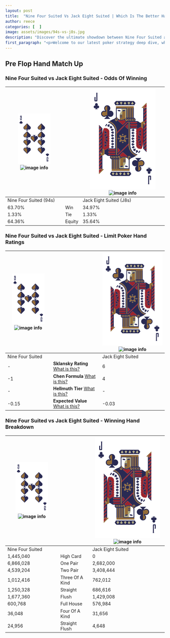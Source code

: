 ```yaml
---
layout: post
title:  "Nine Four Suited Vs Jack Eight Suited | Which Is The Better Hand In Poker? A Complete Guide"
author: reece
categories: [  ]
image: assets/images/94s-vs-j8s.jpg
description: "Discover the ultimate showdown between Nine Four Suited and Jack Eight Suited in poker! Uncover the odds, strategies, and scenarios where one hand triumphs over the other. Get ready to up your poker game with this thrilling analysis."
first_paragraph: "<p>Welcome to our latest poker strategy deep dive, where we're pitting two distinct hands against each other in a high-stakes showdown: Nine Four Suited vs Jack Eight Suited.</p><p>In the dynamic world of poker, every decision counts, and knowing which hand holds the upper hand is key to your success at the table.</p><p>In this article, we'll dissect these two hands, explore the scenarios where one dominates the other, and equip you with the knowledge to make strategic choices that can tip the odds in your favor.</p><p>Get ready to unravel the intriguing dynamics of these poker hands and elevate your game to new heights.</p>"
---
```




[comment]: # (sp0)

## Pre Flop Hand Match Up

<div class="table hand-ratings" markdown="1"> 



### Nine Four Suited vs Jack Eight Suited - Odds Of Winning


    
| ![image info](assets/images/hand1/9.png) ![image info](assets/images/hand1/4s.png) |  | ![image info](assets/images/hand2/J.png) ![image info](assets/images/hand2/8s.png) |
| -------- | -------- | -------- |
| Nine Four Suited (94s) |  | Jack Eight Suited (J8s) |
| 63.70% | Win | 34.97% |
| 1.33% | Tie | 1.33% |
| 64.36% | Equity | 35.64% |




[comment]: # (sp1)



### Nine Four Suited vs Jack Eight Suited - Limit Poker Hand Ratings


    
| ![image info](assets/images/hand1/9.png) ![image info](assets/images/hand1/4s.png) |  | ![image info](assets/images/hand2/J.png) ![image info](assets/images/hand2/8s.png) |
| -------- | -------- | -------- |
| Nine Four Suited |  | Jack Eight Suited |
| - | **Sklansky Rating** [What is this?](/sklansky-rating-explained) | 6 |
| -1 | **Chen Formula** [What is this?](/chen-formula-explained) | 4 |
| - | **Hellmuth Tier** [What is this?](/Hellmuth-tier-explained) | - |
| -0.15 | **Expected Value** [What is this?](/expected-value-explained) | -0.03 |




[comment]: # (sp2)



### Nine Four Suited vs Jack Eight Suited - Winning Hand Breakdown


    
| ![image info](assets/images/hand1/9.png) ![image info](assets/images/hand1/4s.png) |  | ![image info](assets/images/hand2/J.png) ![image info](assets/images/hand2/8s.png) |
| -------- | -------- | -------- |
| Nine Four Suited |  | Jack Eight Suited |
| 1,445,040 | High Card | 0 |
| 6,866,028 | One Pair | 2,682,000 |
| 4,539,204 | Two Pair | 3,408,444 |
| 1,012,416 | Three Of A Kind | 762,012 |
| 1,250,328 | Straight | 686,616 |
| 1,677,360 | Flush | 1,429,008 |
| 600,768 | Full House | 576,984 |
| 36,048 | Four Of A Kind | 31,656 |
| 24,956 | Straight Flush | 4,648 |




[comment]: # (sp3)



</div>

[comment]: # (sp4)



[comment]: # (sp5)

